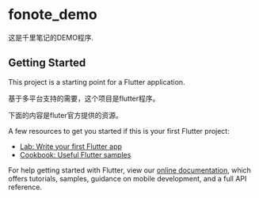 # fonote_demo

这是千里笔记的DEMO程序.

## Getting Started

This project is a starting point for a Flutter application.

基于多平台支持的需要，这个项目是flutter程序。

下面的内容是fluter官方提供的资源。

A few resources to get you started if this is your first Flutter project:

- [Lab: Write your first Flutter app](https://flutter.dev/docs/get-started/codelab)
- [Cookbook: Useful Flutter samples](https://flutter.dev/docs/cookbook)

For help getting started with Flutter, view our
[online documentation](https://flutter.dev/docs), which offers tutorials,
samples, guidance on mobile development, and a full API reference.
